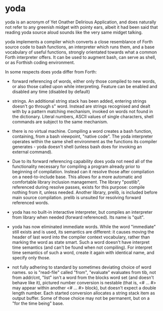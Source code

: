 # yoda
yoda is an acronym of Yet Onather Delirious Application, and does naturally not refer to any greenish midget with pointy ears,
albeit it had been said that reading yoda source aloud sounds like the very same midget talking.

yoda implements a compiler which converts a close resemblance of Forth source code to bash functions,
an interpreter which runs them, and a base vocabulary of useful functions, strongly orientated towards
what a common Forth interpreter offers. It can be used to augment bash, can serve as shell, or as Forthish
coding environment.

In some respects does yoda differ from Forth:

- forward referencing of words, either only those compiled to new
  words, or also those called upon while interpreting. Feature can
  be enabled and disabled any time (disabled by default)

- strings. An additional string stack has been added, entering strings
  doesn't go through  s"  word. Instead are strings recognised and dealt
  with by a pattern matching mechanism, invoked on words not found in
  the dictionary. Literal numbers, ASCII values of single characters,
  shell commands are subject to the same mechanism.

- there is no virtual machine. Compiling a word creates a bash function,
  containing, from a bash viewpoint, "native code". The yoda interpreter
  operates within the same shell environment as the functions its
  compiler generates - yoda doesn't shell (unless bash does for invoking
  an external command).

- Due to its forward referencing capability does yoda not need all of
  the functionality necessary for compiling a program already prior to
  beginning of compilation. Instead can it resolve those after compilation
  on a need-to-include base. This allows for a more automatic and
  comfortable library inclusion management. The library "postlib",
  referenced during resolve passes, exists for this purpose: compile
  nothing from it, unless needed.
  Another library, prelib, is included before main source compilation.
  prelib is unsuited for resolving forward referenced words.

- yoda has no built-in interactive interpreter, but compiles an interpreter
  from library when needed (forward referenced). Its name is "quit".

- yoda has now eliminated immediate words. While the word "immediate"
  still exists and is used, its semantics are different: it causes moving
  the header of last word into the compiler context vocabulary, rather than
  marking the word as state smart. Such a word doesn't have interpret time
  semantics (and can't be found when not compiling). For interpret time
  semantics of such a word, create it again with identical name, and specify
  only those.

- not fully adhering to standard by sometimes deviating choice of word names.
  so is "read-file" called "from", "evaluate" evaluates from tib, not from addr/cnt,
  "list" isn't a word from the blocks word set (and doesn't behave like it),
  pictured number conversion is nestable (that is,  <# ... #>  may appear
  within another <# ... #> block), but doesn't expect a double length number.
  Each started conversion allocates a string stack item as output buffer.
  Some of those choice may not be permanent, but on a "for the time being" base.
